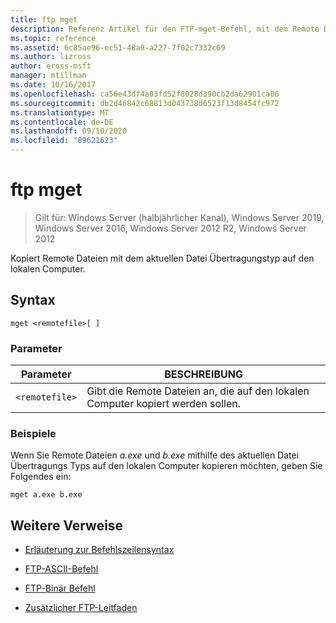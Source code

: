 ```yaml
---
title: ftp mget
description: Referenz Artikel für den FTP-mget-Befehl, mit dem Remote Dateien mit dem aktuellen Datei Übertragungstyp auf den lokalen Computer kopiert werden.
ms.topic: reference
ms.assetid: 6c85ae96-ec51-48a9-a227-7f02c7332c69
ms.author: lizross
author: eross-msft
manager: mtillman
ms.date: 10/16/2017
ms.openlocfilehash: ca56e43df4a03fd52f8028d390cb2da62901ca06
ms.sourcegitcommit: db2d46842c68813d043738d6523f13d8454fc972
ms.translationtype: MT
ms.contentlocale: de-DE
ms.lasthandoff: 09/10/2020
ms.locfileid: "89621623"
---
```

# <a name="ftp-mget"></a>ftp mget

> Gilt für: Windows Server (halbjährlicher Kanal), Windows Server 2019, Windows Server 2016, Windows Server 2012 R2, Windows Server 2012

Kopiert Remote Dateien mit dem aktuellen Datei Übertragungstyp auf den lokalen Computer.

## <a name="syntax"></a>Syntax

```
mget <remotefile>[ ]
```

### <a name="parameters"></a>Parameter

| Parameter | BESCHREIBUNG |
| --------- | ----------- |
| `<remotefile>` | Gibt die Remote Dateien an, die auf den lokalen Computer kopiert werden sollen. |

### <a name="examples"></a>Beispiele

Wenn Sie Remote Dateien *a.exe* und *b.exe* mithilfe des aktuellen Datei Übertragungs Typs auf den lokalen Computer kopieren möchten, geben Sie Folgendes ein:

```
mget a.exe b.exe
```

## <a name="additional-references"></a>Weitere Verweise

- [Erläuterung zur Befehlszeilensyntax](command-line-syntax-key.md)

- [FTP-ASCII-Befehl](ftp-ascii.md)

- [FTP-Binär Befehl](ftp-binary.md)

- [Zusätzlicher FTP-Leitfaden](/previous-versions/orphan-topics/ws.10/cc756013(v=ws.10))
